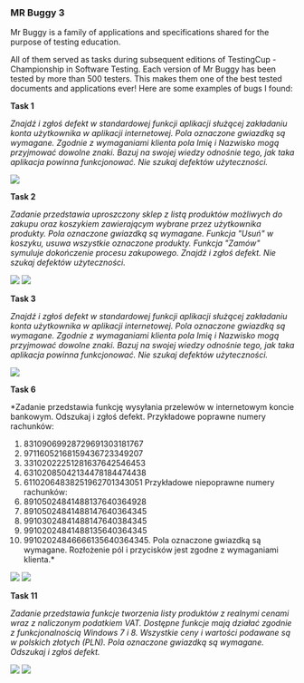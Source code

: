 ### MR Buggy 3

Mr Buggy is a family of applications and specifications shared for the purpose of testing education.

All of them served as tasks during subsequent editions of TestingCup - Championship in Software Testing. Each version of Mr Buggy has been tested by more than 500 testers. This makes them one of the best tested documents and applications ever!
Here are some examples of bugs I found:

**Task 1**

*Znajdź i zgłoś defekt w standardowej funkcji aplikacji służącej zakładaniu konta użytkownika w aplikacji internetowej. Pola oznaczone gwiazdką są wymagane. Zgodnie z wymaganiami klienta pola Imię i Nazwisko mogą przyjmować dowolne znaki. Bazuj na swojej wiedzy odnośnie tego, jak taka aplikacja powinna funkcjonować. Nie szukaj defektów użyteczności.*

![](Images/bug1.png)

**Task 2**

*Zadanie przedstawia uproszczony sklep z listą produktów możliwych do zakupu oraz koszykiem zawierającym wybrane przez użytkownika produkty. Pola oznaczone gwiazdką są wymagane. Funkcja "Usuń" w koszyku, usuwa wszystkie oznaczone produkty. Funkcja "Zamów" symuluje dokończenie procesu zakupowego. Znajdź i zgłoś defekt.  Nie szukaj defektów użyteczności.*

![](Images/bug2a.png)
![](Images/bug2.png)

**Task 3**

*Znajdź i zgłoś defekt w standardowej funkcji aplikacji służącej zakładaniu konta użytkownika w aplikacji internetowej. Pola oznaczone gwiazdką są wymagane. Zgodnie z wymaganiami klienta pola Imię i Nazwisko mogą przyjmować dowolne znaki. Bazuj na swojej wiedzy odnośnie tego, jak taka aplikacja powinna funkcjonować. Nie szukaj defektów użyteczności.*

![](Images/bug3.png)

**Task 6**

*Zadanie przedstawia funkcję wysyłania przelewów w internetowym koncie bankowym. Odszukaj i zgłoś defekt. 
Przykładowe poprawne numery rachunków:
1) 83109069928729691303181767
2) 97116052168159436723349207
3) 33102022251281637642546453
4) 63102085042134478184474438
5) 61102064838251962701343051
Przykładowe niepoprawne numery rachunków:
1) 89105024841488137640364928
2) 89105024841488147640364345
3) 99103024841488147640384345
4) 99102024841488135640364345
5) 99102024846666135640364345. 
Pola oznaczone gwiazdką są wymagane. Rozłożenie pól i przycisków jest zgodne z wymaganiami klienta.*

![](Images/bug6.png)
![](Images/bug6a.png)

**Task 11**

*Zadanie przedstawia funkcje tworzenia listy produktów z realnymi cenami wraz z naliczonym podatkiem VAT. Dostępne funkcje mają działać zgodnie z funkcjonalnością Windows 7 i 8. Wszystkie ceny i wartości podawane są w polskich złotych (PLN). Pola oznaczone gwiazdką są wymagane. Odszukaj i zgłoś defekt.*
 
![](Images/bug11.png)
![](Images/bug11a.png)

